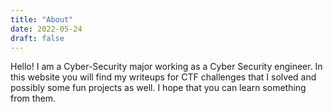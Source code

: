 ```yaml
---
title: "About"
date: 2022-05-24
draft: false
---
```


Hello! I am a Cyber-Security major working as a Cyber Security engineer.
In this website you will find my writeups for CTF challenges that I solved and possibly some fun projects as well.
I hope that you can learn something from them.

